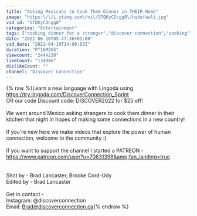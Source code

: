 ```yaml
---
title: "Asking Mexicans to Cook Them Dinner in THEIR Home"
image: "https:\/\/i.ytimg.com\/vi\/5TQKyCDcgg8\/hqdefault.jpg"
vid_id: "5TQKyCDcgg8"
categories: "Entertainment"
tags: ["cooking dinner for a stranger","discover connection","cooking"]
date: "2022-06-10T05:47:36+03:00"
vid_date: "2022-04-10T14:00:03Z"
duration: "PT16M26S"
viewcount: "2444220"
likeCount: "134946"
dislikeCount: ""
channel: "Discover Connection"
---
```

{% raw %}Learn a new language with Lingoda using <a rel="nofollow" target="blank" href="https://try.lingoda.com/DiscoverConnection_Sprint">https://try.lingoda.com/DiscoverConnection_Sprint</a>   <br />OR our code Discount code: DISCOVER2022 for $25 off!<br /><br />We went around Mexico asking strangers to cook them dinner in their kitchen that night in hopes of making some connections in a new country!<br /><br />If you're new here we make videos that explore the power of human connection, welcome to the community :)<br /><br />If you want to support the channel I started a PATREON -<br /><a rel="nofollow" target="blank" href="https://www.patreon.com/user?u=70631398&amp;fan_landing=true">https://www.patreon.com/user?u=70631398&amp;fan_landing=true</a><br /><br /><br />Shot by - Brad Lancaster, Brooke Cord-Udy<br />Edited by - Brad Lancaster<br /><br />Get in contact -<br />Instagram: @discoverconnection <br />Email: Brad@discoverconnection.ca{% endraw %}
